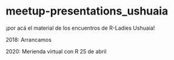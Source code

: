# meetup-presentations_ushuaia
¡por acá el material de los encuentros de R-Ladies Ushuaia!

2018: Arrancamos

2020: Merienda virtual con R 25 de abril


